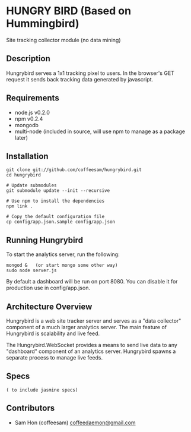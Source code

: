 HUNGRY BIRD (Based on Hummingbird)
==================================

Site tracking collector module (no data mining)



Description
---------------

Hungrybird serves a 1x1 tracking pixel to users.  In the browser's GET request it
sends back tracking data generated by javascript.


Requirements
-------------------

 * node.js v0.2.0
 * npm v0.2.4
 * mongodb
 * multi-node (included in source, will use npm to manage as a package later)


Installation
--------------

    git clone git://github.com/coffeesam/hungrybird.git
    cd hungrybird

    # Update submodules
    git submodule update --init --recursive
    
    # Use npm to install the dependencies
    npm link .

    # Copy the default configuration file
    cp config/app.json.sample config/app.json


Running Hungrybird
------------------------------

To start the analytics server, run the following:

    mongod &   (or start mongo some other way)
    sudo node server.js

By default a dashboard will be run on port 8080.  You can disable it for production use in
config/app.json.  


Architecture Overview
---------------------

Hungrybird is a web site tracker server and serves as a "data collector" component of a
much larger analytics server. The main feature of Hungrybird is scalability and live feed.

The Hungrybird.WebSocket provides a means to send live data to any "dashboard" component of
an analytics server. Hungrybird spawns a separate process to manage live feeds.


Specs
--------

    ( to include jasmine specs)


Contributors
------------

 * Sam Hon (coffeesam) <coffeedaemon@gmail.com>



